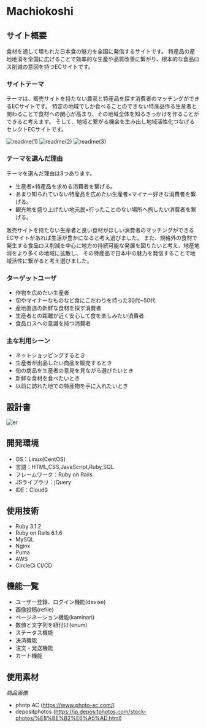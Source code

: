 # Machiokoshi

## サイト概要
食材を通して埋もれた日本食の魅力を全国に発信するサイトです。
特産品の産地地消を全国に広げることで効率的な生産や品質改善に繋がり、根本的な食品ロス削減の意図を持つECサイトです。

### サイトテーマ
テーマは、販売サイトを持たない農家と特産品を探す消費者のマッチングができるECサイトです。
特定の地域でしか食べることのできない特産品作る生産者と関わることで食材への関心が高まり、その地域全体を知るきっかけを作ることができると考えます。
そして、地域と繋がる機会を生み出し地域活性化つなげるセレクトECサイトです。

![readme(1)](https://user-images.githubusercontent.com/105696988/190893144-6346218b-4a70-4613-a61c-cc677807ad48.png)
![readme(2)](https://user-images.githubusercontent.com/105696988/190893150-9a151a29-ef44-44f2-b472-bea576239332.png)
![readme(3)](https://user-images.githubusercontent.com/105696988/190893153-1ba193b9-0c1e-4cfa-a946-8887e9aca793.png)


### テーマを選んだ理由
テーマを選んだ理由は3つあります。
- 生産者×特産品を求める消費者を繋げる。
- あまり知られていない特産品を広めたい生産者×マイナー好きな消費者を繋げる。
- 観光地を盛り上げたい地元民×行ったことのない場所へ旅したい消費者を繋げる。

販売サイトを持たない生産者と良い食材がほしい消費者のマッチングができるECサイトがあれば生活が豊かになると考え選びました。
また、規格外の食材で発生する食品ロス削減を中心に地方の持続可能な発展を図りたいと考え、地産地消をより多くの地域に拡散し、
その特産品で日本中の魅力を発信することで地域活性に繋がると考え選びました。

### ターゲットユーザ
- 作物を広めたい生産者
- 旬やマイナーなものなど食にこだわりを持った30代~50代
- 産地直送の新鮮な食材を探す消費者
- 生産者との距離が近く安心して食を楽しみたい消費者
- 食品ロスへの意識を持つ消費者

### 主な利用シーン
- ネットショッピングするとき
- 生産者が出品したい商品を販売するとき
- 旬の商品を生産者の意見を見ながら選びたいとき
- 新鮮な食材を食べたいとき
- 以前に訪れた地での特産物を手に入れたいとき

## 設計書
![er](https://user-images.githubusercontent.com/105696988/190893293-482c1b00-e4c8-4ef3-b285-0ddb047ef88b.jpg)

## 開発環境
- OS：Linux(CentOS)
- 言語：HTML,CSS,JavaScript,Ruby,SQL
- フレームワーク：Ruby on Rails
- JSライブラリ：jQuery
- IDE：Cloud9

## 使用技術
- Ruby 3.1.2
- Ruby on Rails 6.1.6
- MySQL 
- Nginx
- Puma
- AWS
- CircleCi CI/CD

## 機能一覧
- ユーザー登録、ログイン機能(devise)
- 画像投稿(refile)
- ページネーション機能(kaminari)
- 数値と文字列を紐付け(enum)
- ステータス機能
- 決済機能
- 注文・発送機能
- カート機能

## 使用素材
*商品画像*
- photp AC (<https://www.photo-ac.com/>)
- depositphotos (<https://jp.depositphotos.com/stock-photos/%E8%BE%B2%E6%A5%AD.html>)

